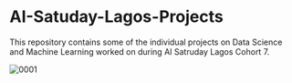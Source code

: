 # AI-Satuday-Lagos-Projects
This repository contains some of the individual projects on Data Science and Machine Learning worked on during AI Satruday Lagos Cohort 7. 

![0001](https://user-images.githubusercontent.com/49078266/166107008-2794d99d-b11c-490c-b491-3216c2dfc8cd.jpg)
